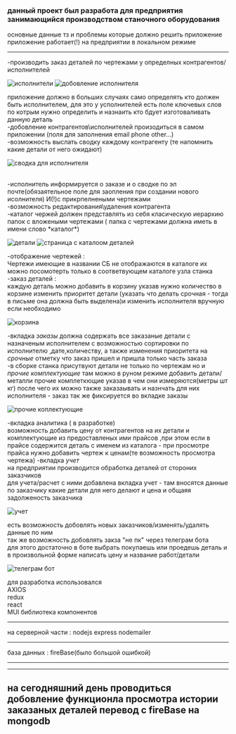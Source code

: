 ### данный проект был разработа для предприятия занимающийся производством станочного оборудования

основные данные тз и проблемы которые должно решить приложение<br>
приложение работает(!) на предприятии в локальном режиме
___
-производить заказ деталей по чертежами у определных контрагентов/исполнителей<br>

![исполнители](https://disk.yandex.ru/i/nK8om3UcXVpK6g)
![добовление исполнителя](https://disk.yandex.ru/i/AmPsCGYNQb9QyA)


 приложение должно в больших случаях само определять кто должен быть исполнителем, для это у усполнителей есть поле ключевых слов по котрым нужно определить и назнаить кто бдует изготоваливать данную деталь<br>
-добовление контрагентов\исполнителей произодиться в самом приложении (поля для заполнения email phone other...)<br>
-возможность выслать сводку каждому контрагенту (те напомнить какие детали от него ожидают)

![сводка для исполнителя ](https://disk.yandex.ru/i/sA7vh56Lw0UClA)

<br>
-исполнитель информируется о заказе и о сводке по эл почте(обязаятельное поле для заопления при создании нового исолнителя) И(!)с прикрпелнеными чертежами<br>
-возможность редактирования\удаления контрагента <br>
-каталог чержей должен представлять из себя класическую иерархию папок с вложеными чертежами ( папка с чертежами должна иметь в имени слово *каталог*)<br>

![детали](https://disk.yandex.ru/i/c66gFU7WjCgxJQ)
![страница с каталоом деталей](https://disk.yandex.ru/i/8robQNRHTDdPdg)


-отображение чертежей :<br>
 Чертежи имеющие в названии СБ не отображаются в каталоге их можно посомотерть только в соответвующем каталоге узла станка 
-заказ деталей :<br>
 каждую деталь можно добавить в корзину указав нужно количество
 в корзине изменить приоритет детали (указать что делать срочная - тогда в письме она должна быть выделена)и изменить исполнителя вручную если необходимо<br>

![корзина](https://disk.yandex.ru/i/kPw2PUz73L45QA)

 -вкладка *заказы* должна содержать все заказаные детали с назначеным исполнителем с возможностью сортировки по исполнителю ,дате,количеству, а также изменения приоритета на *срочные* отметку что заказ пришел и пришла только часть заказа<br>
 -в сборке станка присутвуют детали не только по чертежам но и *прочие комплектующие* там можно в руном режиме добавить детали/металли прочие комплеткющие указав в чем они измеряются(метры шт кг) после чего их можно также заказаывать и назнчать для них исполнителя - заказ так же фиксируется во вкладке заказы<br>

 ![прочие коплектующие](https://disk.yandex.ru/i/l2OqypEVSjX4Ng)

 -вкладка аналитика ( в разработке) <br>
 возможность добавить цену от контрагентов на их детали и комплектующие из  предоставленых ими прайсов ,при этом если в прайсе содержится деталь с именем из каталога - при просмотре прайса нужно добавить чертеж к ценам(те возможность просмотра чертежа)
 -вкладка *учет* <br>
 на предприятии производится обработка деталей от стороних заказчиков <br>
 для учета/расчет с ними добавлена вкладка учет - там вносятся данные по заказчику какие детали для него делают и цена
 и общаяя задолженость заказчика<br>

 ![учет](https://disk.yandex.ru/i/kDZyGN6xbu9E5Q)

 есть возможность добовлять новых заказчиков/изменять/удалять данные по ним<br>
 так же возможность добовлять закза "не пк" через телеграм бота <br>
 для этого достаточно в боте выбрать покупаешь или проедешь деталь и в произвольной форме написать цену и название работ/детали<br>

![телеграм бот ](https://disk.yandex.ru/i/WHRaS-x9oeI0WA)

 для разработка использовался<br>
 AXIOS <br>
 redux<br>
 react <br>
 MUI библиотека компонентов <br>
___
 на серверной части :
 nodejs 
 express 
 nodemailer
___
 база данных :
 fireBase(было большой ошибкой)
___
___
на сегодняшний день проводиться добовление функционла просмотра истории заказаных деталей
перевод с fireBase на mongodb 
---


